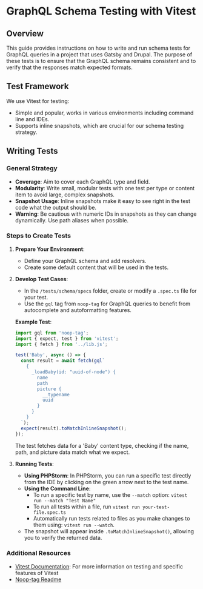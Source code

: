# GraphQL Schema Testing with Vitest

## Overview

This guide provides instructions on how to write and run schema tests for
GraphQL queries in a project that uses Gatsby and Drupal. The purpose of these
tests is to ensure that the GraphQL schema remains consistent and to verify that
the responses match expected formats.

## Test Framework

We use Vitest for testing:

- Simple and popular, works in various environments including command line and
  IDEs.
- Supports inline snapshots, which are crucial for our schema testing strategy.

## Writing Tests

### General Strategy

- **Coverage**: Aim to cover each GraphQL type and field.
- **Modularity**: Write small, modular tests with one test per type or content
  item to avoid large, complex snapshots.
- **Snapshot Usage**: Inline snapshots make it easy to see right in the test
  code what the output should be.
- **Warning**: Be cautious with numeric IDs in snapshots as they can change
  dynamically. Use path aliases when possible.

### Steps to Create Tests

1. **Prepare Your Environment**:

   - Define your GraphQL schema and add resolvers.
   - Create some default content that will be used in the tests.

2. **Develop Test Cases**:

   - In the `/tests/schema/specs` folder, create or modify a `.spec.ts` file for
     your test.
   - Use the `gql` tag from `noop-tag` for GraphQL queries to benefit from
     autocomplete and autoformatting features.

   **Example Test**:

   ```typescript
   import gql from 'noop-tag';
   import { expect, test } from 'vitest';
   import { fetch } from '../lib.js';

   test('Baby', async () => {
     const result = await fetch(gql`
       {
         _loadBaby(id: "uuid-of-node") {
           name
           path
           picture {
             __typename
             uuid
           }
         }
       }
     `);
     expect(result).toMatchInlineSnapshot();
   });
   ```

   The test fetches data for a 'Baby' content type, checking if the name, path,
   and picture data match what we expect.

3. **Running Tests**:

   - **Using PHPStorm**: In PHPStorm, you can run a specific test directly from
     the IDE by clicking on the green arrow next to the test name.
   - **Using the Command Line**:
     - To run a specific test by name, use the `--match` option:
       `vitest run --match "Test Name"`
     - To run all tests within a file, run `vitest run your-test-file.spec.ts`
     - Automatically run tests related to files as you make changes to them
       using: `vitest run --watch`.
   - The snapshot will appear inside `.toMatchInlineSnapshot()`, allowing you to
     verify the returned data.

### Additional Resources

- [Vitest Documentation](https://vitest.dev/docs/): For more information on
  testing and specific features of Vitest
- [Noop-tag Readme](https://www.npmjs.com/package/noop-tag)
